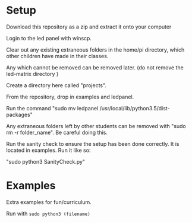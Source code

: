 Setup
========
<p>Download this repository as a zip and extract it onto your computer</p>
<p>Login to the led panel with winscp. </p>
<p>Clear out any existing extraneous folders in the home/pi directory, which other children have made in their classes.</p>
<p>Any which cannot be removed can be removed later. (do not remove the led-matrix directory )</p>
<p>Create a directory here called "projects".</p>
<p>From the repository, drop in examples and ledpanel. </p>
<p>Run the command "sudo mv ledpanel /usr/local/lib/python3.5/dist-packages"</p>
<p>Any extraneous folders left by other students can be removed with "sudo rm -r folder_name". Be careful doing this.</p>
<p>Run the sanity check to ensure the setup has been done correctly. It is located in examples. Run it like so:</p>
<p>"sudo python3 SanityCheck.py"</p>


Examples
========
Extra examples for fun/curriculum.

Run with `sudo python3 (filename)`


